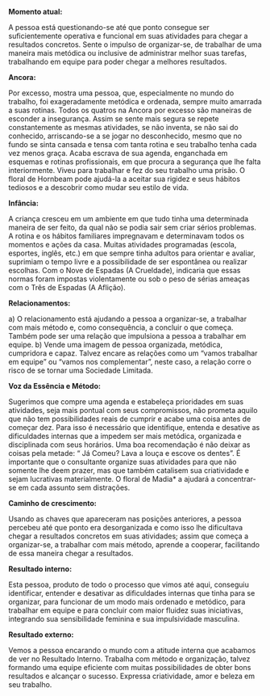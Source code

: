 **Momento atual:**

 A pessoa está questionando-se até que ponto consegue ser suficientemente operativa e funcional em suas atividades para chegar a resultados concretos. Sente o impulso de organizar-se, de trabalhar de uma maneira mais metódica ou inclusive de administrar melhor suas tarefas, trabalhando em equipe para poder chegar a melhores resultados. 


 **Ancora:** 

Por excesso, mostra uma pessoa, que, especialmente no mundo do trabalho, foi exageradamente metódica e ordenada, sempre muito amarrada a suas rotinas. Todos os quatros na Ancora por excesso são maneiras de esconder a insegurança. Assim se sente mais segura se repete constantemente as mesmas atividades, se não inventa, se não sai do conhecido, arriscando-se a se jogar no desconhecido, mesmo que no fundo se sinta cansada e tensa com tanta rotina e seu trabalho tenha cada vez menos graça. Acaba escrava de sua agenda, enganchada em esquemas e rotinas profissionais, em que procura a segurança que lhe falta interiormente. Viveu para trabalhar e fez do seu trabalho uma prisão. O floral de Hornbeam pode ajudá-la a aceitar sua rigidez e seus hábitos tediosos e a descobrir como mudar seu estilo de vida. 


**Infância:**

 A criança cresceu em um ambiente em que tudo tinha uma determinada maneira de ser feito, da qual não se podia sair sem criar sérios problemas. A rotina e os hábitos familiares impregnavam e determinavam todos os momentos e ações da casa. Muitas atividades programadas (escola, esportes, inglês, etc.) em que sempre tinha adultos para orientar e avaliar, suprimiam o tempo livre e a possibilidade de ser espontânea ou realizar escolhas. Com o Nove de Espadas (A Crueldade), indicaria que essas normas foram impostas violentamente ou sob o peso de sérias ameaças com o Três de Espadas (A Aflição). 


**Relacionamentos:**

 a) O relacionamento está ajudando a pessoa a organizar-se, a trabalhar com mais método e, como consequência, a concluir o que começa. Também pode ser uma relação que impulsiona a pessoa a trabalhar em equipe. b) Vende uma imagem de pessoa organizada, metódica, cumpridora e capaz. Talvez encare as relações como um “vamos trabalhar em equipe” ou “vamos nos complementar”, neste caso, a relação corre o risco de se tornar uma Sociedade Limitada. 


**Voz da Essência e Método:**

 Sugerimos que compre uma agenda e estabeleça prioridades em suas atividades, seja mais pontual com seus compromissos, não prometa aquilo que não tem possibilidades reais de cumprir e acabe uma coisa antes de começar dez. Para isso é necessário que identifique, entenda e desative as dificuldades internas que a impedem ser mais metódica, organizada e disciplinada com seus horários. Uma boa recomendação é não deixar as coisas pela metade: “ Já Comeu? Lava a louça e escove os dentes”. É importante que o consultante organize suas atividades para que não somente lhe deem prazer, mas que também catalisem sua criatividade e sejam lucrativas materialmente. O floral de Madia* a ajudará a concentrar-se em cada assunto sem distrações. 


**Caminho de crescimento:**

 Usando as chaves que apareceram nas posições anteriores, a pessoa percebeu até que ponto era desorganizada e como isso lhe dificultava chegar a resultados concretos em suas atividades; assim que começa a organizar-se, a trabalhar com mais método, aprende a cooperar, facilitando de essa maneira chegar a resultados. 


**Resultado interno:**

 Esta pessoa, produto de todo o processo que vimos até aqui, conseguiu identificar, entender e desativar as dificuldades internas que tinha para se organizar, para funcionar de um modo mais ordenado e metódico, para trabalhar em equipe e para concluir com maior fluidez suas iniciativas, integrando sua sensibilidade feminina e sua impulsividade masculina. 


**Resultado externo:**

 Vemos a pessoa encarando o mundo com a atitude interna que acabamos de ver no Resultado Interno. Trabalha com método e organização, talvez formando uma equipe eficiente com muitas possibilidades de obter bons resultados e alcançar o sucesso. Expressa criatividade, amor e beleza em seu trabalho.
